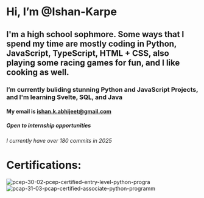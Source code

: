 # Hi, I’m @Ishan-Karpe
## I'm a high school sophmore. Some ways that I spend my time are mostly coding in Python, JavaScript, TypeScript, HTML + CSS, also playing some racing games for fun, and I like cooking as well.
### I’m currently buliding stunning Python and JavaScript Projects, and I'm learning Svelte, SQL, and Java
#### My email is ishan.k.abhijeet@gmail.com
##### Open to internship opportunities
###### I currently have over 180 commits in 2025

# Certifications:
![pcep-30-02-pcep-certified-entry-level-python-progra](https://github.com/user-attachments/assets/5fa7e5a0-0400-4188-860d-b39e5b1dc360)
![pcap-31-03-pcap-certified-associate-python-programm](https://github.com/user-attachments/assets/85e60295-ffab-4040-80b4-b391dc9fe311)


<!---
Ishan-Karpe/Ishan-Karpe is a ✨ special ✨ repository because its `README.md` (this file) appears on your GitHub profile.
You can click the Preview link to take a look at your changes.
--->
